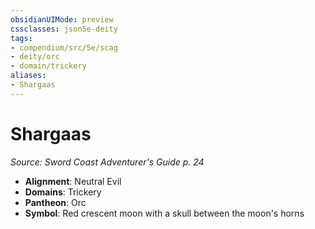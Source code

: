 ```yaml
---
obsidianUIMode: preview
cssclasses: json5e-deity
tags:
- compendium/src/5e/scag
- deity/orc
- domain/trickery
aliases: 
- Shargaas
---
```

# Shargaas
*Source: Sword Coast Adventurer's Guide p. 24* 

- **Alignment**: Neutral Evil
- **Domains**: Trickery
- **Pantheon**: Orc
- **Symbol**: Red crescent moon with a skull between the moon's horns